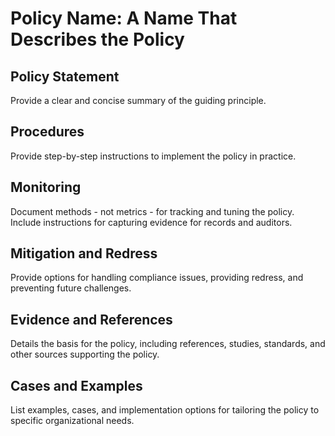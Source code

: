 # Policy Name: A Name That Describes the Policy

## Policy Statement

Provide a clear and concise summary of the guiding principle.

## Procedures

Provide step-by-step instructions to implement the policy in practice.

## Monitoring

Document methods - not metrics - for tracking and tuning the policy. Include instructions for capturing evidence for records and auditors.

## Mitigation and Redress

Provide options for handling compliance issues, providing redress, and preventing future challenges.

## Evidence and References

Details the basis for the policy, including references, studies, standards, and other sources supporting the policy.

## Cases and Examples

List examples, cases, and implementation options for tailoring the policy to specific organizational needs.

